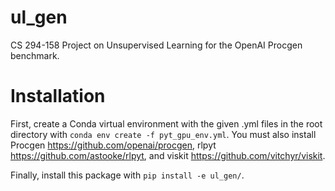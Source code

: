 # ul_gen
CS 294-158 Project on Unsupervised Learning for the OpenAI Procgen benchmark.

# Installation
First, create a Conda virtual environment with the given .yml files in the root directory with `conda env create -f pyt_gpu_env.yml`. You must also install Procgen
https://github.com/openai/procgen, rlpyt https://github.com/astooke/rlpyt, and viskit https://github.com/vitchyr/viskit.

Finally, install this package with `pip install -e ul_gen/`.

